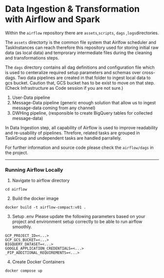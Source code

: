# Data Ingestion & Transformation with Airflow and Spark

Within the `airflow` repository there are `assets`,`scripts`, `dags` ,`logs`directories.

The `assets` directorty is the common file system that Airlfow scheduler and TaskInstances can reach therefore
this repository used for storing initial raw data (as local data) and temprorary intermediate files during the cleaning and transformations steps.

The `dags` directory contains all dag definitions and configuration file which is used to centeralize required setup parameters and schemas over cross-dags. Two data pipelines are created in that folder to ingest local data to gcs bucket.
Caution that, GCS bucket has to be exist to move on that step. (Check Infrastructure as Code session if you are not sure.)

1. User-Data pipeline
2. Message-Data pipeline (generic enough solution that allow us to ingest message-data coming from any channel)
3. DWHing pipeline, (responsible to create BigQuery tables for collected message-data)

In Data Ingestion step, all capability of Airflow is used to improve readability and re-usability of pipelines.
Threfore, related tasks are grouped in TaskGroup and undependent tasks are handled parrallely.

For further information and source code please check the `airflow/dags` in the project.

----
### Running Airflow Locally

1. Navigate to airflow directory
```shell
cd airflow
```
2. Build the docker image
```shell
docker build -t airflow-compact:v01 .
```
3. Setup .env
Please update the following parameters based on your project and environment setup correctly to be able to run airflow smoothly.
```shell
GCP_PROJECT_ID=<...>
GCP_GCS_BUCKET=<...>
BIGQUERY_DATASET=<...>
GOOGLE_APPLICATION_CREDENTIALS=<...>
_PIP_ADDITIONAL_REQUIREMENTS=<...>
```
4. Create Docker Containers
```shell
docker compose up
```
